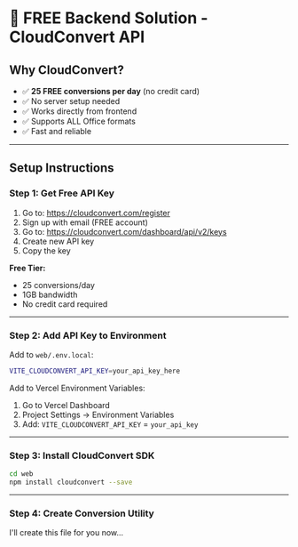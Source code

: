 # 🎯 FREE Backend Solution - CloudConvert API

## Why CloudConvert?
- ✅ **25 FREE conversions per day** (no credit card)
- ✅ No server setup needed
- ✅ Works directly from frontend
- ✅ Supports ALL Office formats
- ✅ Fast and reliable

---

## Setup Instructions

### Step 1: Get Free API Key

1. Go to: https://cloudconvert.com/register
2. Sign up with email (FREE account)
3. Go to: https://cloudconvert.com/dashboard/api/v2/keys
4. Create new API key
5. Copy the key

**Free Tier:**
- 25 conversions/day
- 1GB bandwidth
- No credit card required

---

### Step 2: Add API Key to Environment

Add to `web/.env.local`:

```bash
VITE_CLOUDCONVERT_API_KEY=your_api_key_here
```

Add to Vercel Environment Variables:
1. Go to Vercel Dashboard
2. Project Settings → Environment Variables
3. Add: `VITE_CLOUDCONVERT_API_KEY` = `your_api_key`

---

### Step 3: Install CloudConvert SDK

```bash
cd web
npm install cloudconvert --save
```

---

### Step 4: Create Conversion Utility

I'll create this file for you now...
